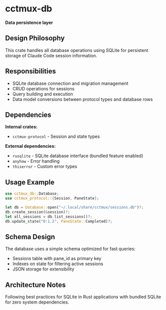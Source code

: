 # cctmux-db

**Data persistence layer**

## Design Philosophy

This crate handles all database operations using SQLite for persistent storage of Claude Code session information.

## Responsibilities

- SQLite database connection and migration management
- CRUD operations for sessions
- Query building and execution
- Data model conversions between protocol types and database rows

## Dependencies

**Internal crates:**
- `cctmux-protocol` - Session and state types

**External dependencies:**
- `rusqlite` - SQLite database interface (bundled feature enabled)
- `anyhow` - Error handling
- `thiserror` - Custom error types

## Usage Example

```rust
use cctmux_db::Database;
use cctmux_protocol::{Session, PaneState};

let db = Database::open("~/.local/share/cctmux/sessions.db")?;
db.create_session(&session)?;
let all_sessions = db.list_sessions()?;
db.update_state("0:1.2", PaneState::Completed)?;
```

## Schema Design

The database uses a simple schema optimized for fast queries:
- Sessions table with pane_id as primary key
- Indexes on state for filtering active sessions
- JSON storage for extensibility

## Architecture Notes

Following best practices for SQLite in Rust applications with bundled SQLite for zero system dependencies.
